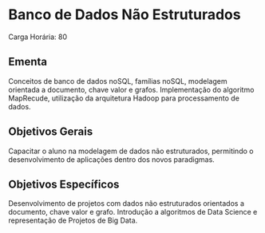 # Banco de Dados Não Estruturados

Carga Horária: 80

## Ementa

Conceitos de banco de dados noSQL, famílias noSQL, modelagem orientada a documento, chave valor e grafos. Implementação do algoritmo MapRecude, utilização da arquitetura Hadoop para processamento de dados.

## Objetivos Gerais

Capacitar o aluno na modelagem de dados não estruturados, permitindo o desenvolvimento de aplicações dentro dos novos paradigmas.

## Objetivos Específicos

Desenvolvimento de projetos com dados não estruturados orientados a documento, chave valor e grafo. Introdução a algoritmos de Data Science e representação de Projetos de Big Data.